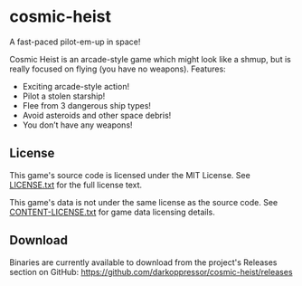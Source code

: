 # cosmic-heist
A fast-paced pilot-em-up in space!

Cosmic Heist is an arcade-style game which might look like a shmup, but is really focused on flying (you have no weapons).
Features:
* Exciting arcade-style action!
* Pilot a stolen starship!
* Flee from 3 dangerous ship types!
* Avoid asteroids and other space debris!
* You don’t have any weapons!

## License
This game's source code is licensed under the MIT License. See [LICENSE.txt](docs/LICENSE.txt) for the full license text.

This game's data is not under the same license as the source code. See [CONTENT-LICENSE.txt](docs/CONTENT-LICENSE.txt) for game data licensing details.

## Download
Binaries are currently available to download from the project's Releases section on GitHub:
https://github.com/darkoppressor/cosmic-heist/releases
